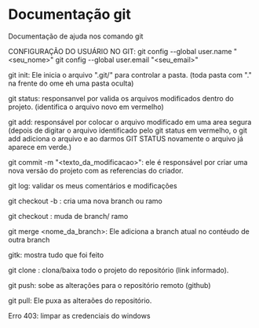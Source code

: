 # Documentação git
Documentação de ajuda nos comando git


CONFIGURAÇÃO DO USUÁRIO NO GIT:
git config --global user.name "<seu_nome>"
git config --global user.email "<seu_email>"

git init: Ele inicia o arquivo ".git/" para controlar a pasta. (toda pasta com "." na frente do ome eh uma pasta oculta)

git status: responsanvel por valida os arquivos modificados dentro do projeto. (identifica o arquivo novo em vermelho)

git add: responsável por colocar o arquivo modificado em uma area segura (depois de digitar o arquivo identificado pelo git status em vermelho, o git add adiciona o arquivo e ao darmos GIT STATUS novamente o arquivo já aparece em verde.)

git commit -m "<texto_da_modificacao>": ele é responsável por criar uma nova versão do projeto com as referencias do criador.

git log: validar os meus comentários e modificações              

git checkout -b <nome da branch>: cria uma nova branch ou ramo

git checkout <nome da branch>: muda de branch/ ramo

git merge <nome_da_branch>: Ele adiciona a branch atual no contéudo de outra branch

gitk: mostra tudo que foi feito

git clone <url>: clona/baixa todo o projeto do repositório (link informado). 

git push: sobe as alterações para o repositório remoto (github)

git pull: Ele puxa as alteraões do repositório.

Erro 403: limpar as credenciais do windows
